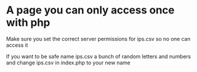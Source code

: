 # A page you can only access once with php
Make sure you set the correct server permissions for ips.csv so no one can access it

If you want to be safe name ips.csv a bunch of random letters and numbers and change ips.csv in index.php to your new name
